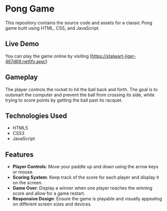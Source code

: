 # Pong Game

This repository contains the source code and assets for a classic Pong game built using HTML, CSS, and JavaScript.

## Live Demo

You can play the game online by visiting [https://stalwart-liger-467d69.netlify.app/)

## Gameplay

The player controls the rocket to hit the ball back and forth. The goal is to outsmart the computer and prevent the ball from crossing its side, while trying to score points by getting the ball past its racquet.

## Technologies Used

- HTML5
- CSS3
- JavaScript

## Features

- **Player Controls**: Move your paddle up and down using the arrow keys or mouse.
- **Scoring System**: Keep track of the score for each player and display it on the screen.
- **Game Over**: Display a winner when one player reaches the winning score and allow for a game restart.
- **Responsive Design**: Ensure the game is playable and visually appealing on different screen sizes and devices.



